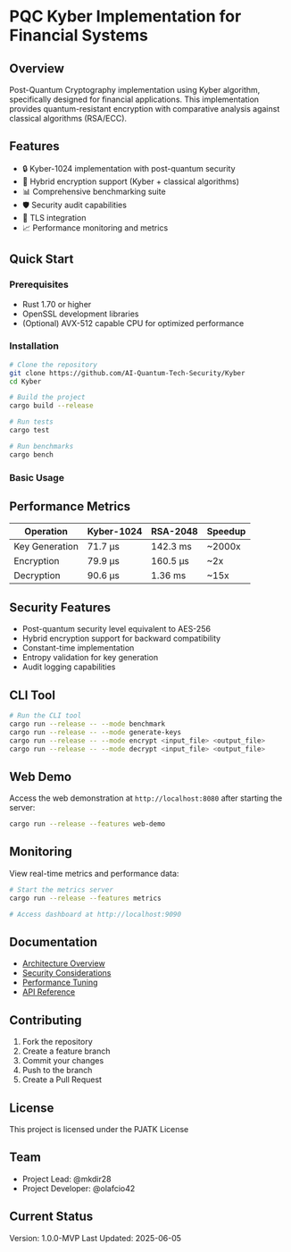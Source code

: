 # PQC Kyber Implementation for Financial Systems

## Overview
Post-Quantum Cryptography implementation using Kyber algorithm, specifically designed for financial applications. This implementation provides quantum-resistant encryption with comparative analysis against classical algorithms (RSA/ECC).

## Features
- 🔒 Kyber-1024 implementation with post-quantum security
- 🔄 Hybrid encryption support (Kyber + classical algorithms)
- 📊 Comprehensive benchmarking suite
- 🛡️ Security audit capabilities
- 🔗 TLS integration
- 📈 Performance monitoring and metrics

## Quick Start

### Prerequisites
- Rust 1.70 or higher
- OpenSSL development libraries
- (Optional) AVX-512 capable CPU for optimized performance

### Installation
```bash
# Clone the repository
git clone https://github.com/AI-Quantum-Tech-Security/Kyber
cd Kyber

# Build the project
cargo build --release

# Run tests
cargo test

# Run benchmarks
cargo bench
```

### Basic Usage

[//]: # (```rust)

[//]: # (use pqc_kyber::kyber1024;)

[//]: # ()
[//]: # (// Generate keypair)

[//]: # (let &#40;public_key, secret_key&#41; = kyber1024::keypair&#40;&#41;;)

[//]: # ()
[//]: # (// Encrypt data)

[//]: # (let data = b"Confidential financial data";)

[//]: # (let &#40;shared_secret, ciphertext&#41; = kyber1024::encapsulate&#40;&public_key&#41;;)

[//]: # ()
[//]: # (// Decrypt data)

[//]: # (let decrypted_secret = kyber1024::decapsulate&#40;&ciphertext, &secret_key&#41;;)

[//]: # (assert_eq!&#40;shared_secret, decrypted_secret&#41;;)

[//]: # (```)

## Performance Metrics

| Operation | Kyber-1024 | RSA-2048 | Speedup |
|-----------|------------|-----------|---------|
| Key Generation | 71.7 µs | 142.3 ms | ~2000x |
| Encryption | 79.9 µs | 160.5 µs | ~2x |
| Decryption | 90.6 µs | 1.36 ms | ~15x |

## Security Features
- Post-quantum security level equivalent to AES-256
- Hybrid encryption support for backward compatibility
- Constant-time implementation
- Entropy validation for key generation
- Audit logging capabilities

## CLI Tool
```bash
# Run the CLI tool
cargo run --release -- --mode benchmark
cargo run --release -- --mode generate-keys
cargo run --release -- --mode encrypt <input_file> <output_file>
cargo run --release -- --mode decrypt <input_file> <output_file>
```

## Web Demo
Access the web demonstration at `http://localhost:8080` after starting the server:
```bash
cargo run --release --features web-demo
```

## Monitoring
View real-time metrics and performance data:
```bash
# Start the metrics server
cargo run --release --features metrics

# Access dashboard at http://localhost:9090
```

## Documentation
- [Architecture Overview](docs/architecture.md)
- [Security Considerations](docs/security.md)
- [Performance Tuning](docs/performance.md)
- [API Reference](docs/api.md)

## Contributing
1. Fork the repository
2. Create a feature branch
3. Commit your changes
4. Push to the branch
5. Create a Pull Request

## License
This project is licensed under the PJATK License
## Team
- Project Lead: @mkdir28
- Project Developer: @olafcio42

## Current Status
Version: 1.0.0-MVP
Last Updated: 2025-06-05